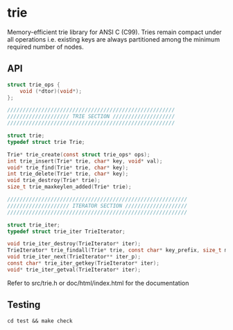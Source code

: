 # trie
Memory-efficient trie library for ANSI C (C99).
Tries remain compact under all operations i.e. existing keys are always partitioned among the minimum required number of nodes.


## API

~~~c
struct trie_ops {
	void (*dtor)(void*);
};

//////////////////////////////////////////////////////
//////////////////// TRIE SECTION ////////////////////
//////////////////////////////////////////////////////

struct trie;
typedef struct trie Trie;

Trie* trie_create(const struct trie_ops* ops);
int trie_insert(Trie* trie, char* key, void* val);
void* trie_find(Trie* trie, char* key);
int trie_delete(Trie* trie, char* key);
void trie_destroy(Trie* trie);
size_t trie_maxkeylen_added(Trie* trie);

//////////////////////////////////////////////////////////
//////////////////// ITERATOR SECTION ////////////////////
//////////////////////////////////////////////////////////

struct trie_iter;
typedef struct trie_iter TrieIterator;

void trie_iter_destroy(TrieIterator* iter);
TrieIterator* trie_findall(Trie* trie, const char* key_prefix, size_t max_len);
void trie_iter_next(TrieIterator** iter_p);
const char* trie_iter_getkey(TrieIterator* iter);
void* trie_iter_getval(TrieIterator* iter);
~~~
Refer to src/trie.h or doc/html/index.html for the documentation


## Testing
`cd test && make check`

